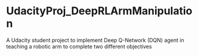 # UdacityProj_DeepRLArmManipulation
A Udacity student project to implement Deep Q-Network (DQN) agent in teaching a robotic arm to complete two different objectives

